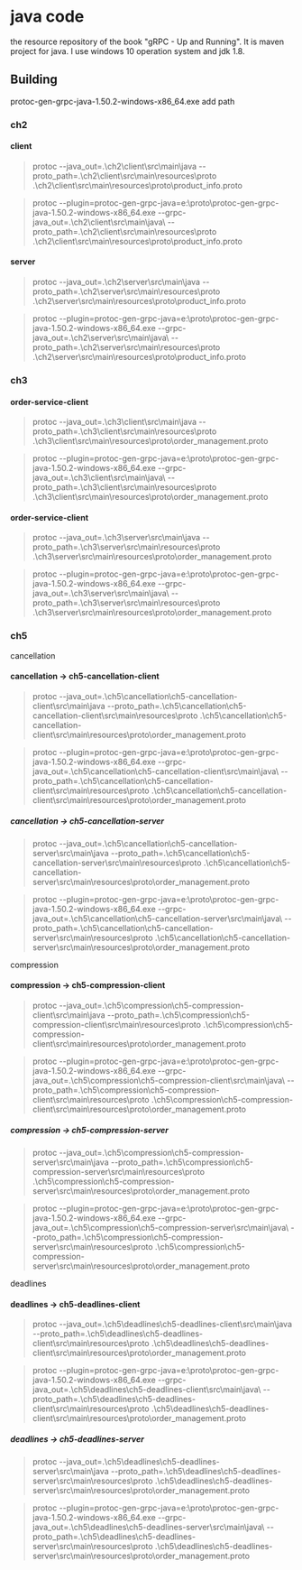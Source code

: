 
# java code 

the resource repository of the book "gRPC - Up and Running". 
It is maven project for java.
I use windows 10 operation system and jdk 1.8.



## Building


protoc-gen-grpc-java-1.50.2-windows-x86_64.exe
add path 

### ch2
#### client
> protoc --java_out=.\ch2\client\src\main\java --proto_path=.\ch2\client\src\main\resources\proto .\ch2\client\src\main\resources\proto\product_info.proto

> protoc --plugin=protoc-gen-grpc-java=e:\proto\protoc-gen-grpc-java-1.50.2-windows-x86_64.exe --grpc-java_out=.\ch2\client\src\main\java\ --proto_path=.\ch2\client\src\main\resources\proto .\ch2\client\src\main\resources\proto\product_info.proto


#### server
> protoc --java_out=.\ch2\server\src\main\java --proto_path=.\ch2\server\src\main\resources\proto .\ch2\server\src\main\resources\proto\product_info.proto

> protoc --plugin=protoc-gen-grpc-java=e:\proto\protoc-gen-grpc-java-1.50.2-windows-x86_64.exe --grpc-java_out=.\ch2\server\src\main\java\ --proto_path=.\ch2\server\src\main\resources\proto .\ch2\server\src\main\resources\proto\product_info.proto



### ch3
#### order-service-client
> protoc --java_out=.\ch3\client\src\main\java --proto_path=.\ch3\client\src\main\resources\proto .\ch3\client\src\main\resources\proto\order_management.proto

> protoc --plugin=protoc-gen-grpc-java=e:\proto\protoc-gen-grpc-java-1.50.2-windows-x86_64.exe --grpc-java_out=.\ch3\client\src\main\java\ --proto_path=.\ch3\client\src\main\resources\proto .\ch3\client\src\main\resources\proto\order_management.proto

#### order-service-client
> protoc --java_out=.\ch3\server\src\main\java --proto_path=.\ch3\server\src\main\resources\proto .\ch3\server\src\main\resources\proto\order_management.proto

> protoc --plugin=protoc-gen-grpc-java=e:\proto\protoc-gen-grpc-java-1.50.2-windows-x86_64.exe --grpc-java_out=.\ch3\server\src\main\java\ --proto_path=.\ch3\server\src\main\resources\proto .\ch3\server\src\main\resources\proto\order_management.proto


### ch5

cancellation
#### cancellation -> ch5-cancellation-client
> protoc --java_out=.\ch5\cancellation\ch5-cancellation-client\src\main\java --proto_path=.\ch5\cancellation\ch5-cancellation-client\src\main\resources\proto .\ch5\cancellation\ch5-cancellation-client\src\main\resources\proto\order_management.proto

> protoc --plugin=protoc-gen-grpc-java=e:\proto\protoc-gen-grpc-java-1.50.2-windows-x86_64.exe --grpc-java_out=.\ch5\cancellation\ch5-cancellation-client\src\main\java\ --proto_path=.\ch5\cancellation\ch5-cancellation-client\src\main\resources\proto .\ch5\cancellation\ch5-cancellation-client\src\main\resources\proto\order_management.proto

##### cancellation -> ch5-cancellation-server
> protoc --java_out=.\ch5\cancellation\ch5-cancellation-server\src\main\java --proto_path=.\ch5\cancellation\ch5-cancellation-server\src\main\resources\proto .\ch5\cancellation\ch5-cancellation-server\src\main\resources\proto\order_management.proto

> protoc --plugin=protoc-gen-grpc-java=e:\proto\protoc-gen-grpc-java-1.50.2-windows-x86_64.exe --grpc-java_out=.\ch5\cancellation\ch5-cancellation-server\src\main\java\ --proto_path=.\ch5\cancellation\ch5-cancellation-server\src\main\resources\proto .\ch5\cancellation\ch5-cancellation-server\src\main\resources\proto\order_management.proto


compression
#### compression -> ch5-compression-client
> protoc --java_out=.\ch5\compression\ch5-compression-client\src\main\java --proto_path=.\ch5\compression\ch5-compression-client\src\main\resources\proto .\ch5\compression\ch5-compression-client\src\main\resources\proto\order_management.proto

> protoc --plugin=protoc-gen-grpc-java=e:\proto\protoc-gen-grpc-java-1.50.2-windows-x86_64.exe --grpc-java_out=.\ch5\compression\ch5-compression-client\src\main\java\ --proto_path=.\ch5\compression\ch5-compression-client\src\main\resources\proto .\ch5\compression\ch5-compression-client\src\main\resources\proto\order_management.proto

##### compression -> ch5-compression-server
> protoc --java_out=.\ch5\compression\ch5-compression-server\src\main\java --proto_path=.\ch5\compression\ch5-compression-server\src\main\resources\proto .\ch5\compression\ch5-compression-server\src\main\resources\proto\order_management.proto

> protoc --plugin=protoc-gen-grpc-java=e:\proto\protoc-gen-grpc-java-1.50.2-windows-x86_64.exe --grpc-java_out=.\ch5\compression\ch5-compression-server\src\main\java\ --proto_path=.\ch5\compression\ch5-compression-server\src\main\resources\proto .\ch5\compression\ch5-compression-server\src\main\resources\proto\order_management.proto


deadlines
#### deadlines -> ch5-deadlines-client
> protoc --java_out=.\ch5\deadlines\ch5-deadlines-client\src\main\java --proto_path=.\ch5\deadlines\ch5-deadlines-client\src\main\resources\proto .\ch5\deadlines\ch5-deadlines-client\src\main\resources\proto\order_management.proto

> protoc --plugin=protoc-gen-grpc-java=e:\proto\protoc-gen-grpc-java-1.50.2-windows-x86_64.exe --grpc-java_out=.\ch5\deadlines\ch5-deadlines-client\src\main\java\ --proto_path=.\ch5\deadlines\ch5-deadlines-client\src\main\resources\proto .\ch5\deadlines\ch5-deadlines-client\src\main\resources\proto\order_management.proto

##### deadlines -> ch5-deadlines-server
> protoc --java_out=.\ch5\deadlines\ch5-deadlines-server\src\main\java --proto_path=.\ch5\deadlines\ch5-deadlines-server\src\main\resources\proto .\ch5\deadlines\ch5-deadlines-server\src\main\resources\proto\order_management.proto

> protoc --plugin=protoc-gen-grpc-java=e:\proto\protoc-gen-grpc-java-1.50.2-windows-x86_64.exe --grpc-java_out=.\ch5\deadlines\ch5-deadlines-server\src\main\java\ --proto_path=.\ch5\deadlines\ch5-deadlines-server\src\main\resources\proto .\ch5\deadlines\ch5-deadlines-server\src\main\resources\proto\order_management.proto

